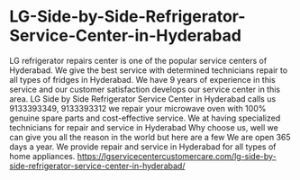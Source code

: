 # LG-Side-by-Side-Refrigerator-Service-Center-in-Hyderabad
LG refrigerator repairs center is one of the popular service centers of Hyderabad. We give the best service with determined technicians repair to all types of fridges in Hyderabad. We have 9 years of experience in this service and our customer satisfaction develops our service center in this area. LG Side by Side Refrigerator Service Center in Hyderabad calls us 9133393349, 9133393312 we repair your microwave oven with 100% genuine spare parts and cost-effective service. We at having specialized technicians for repair and service in Hyderabad Why choose us, well we can give you all the reason in the world but here are a few We are open 365 days a year. We provide repair and service in Hyderabad for all types of home appliances. https://lgservicecentercustomercare.com/lg-side-by-side-refrigerator-service-center-in-hyderabad/
